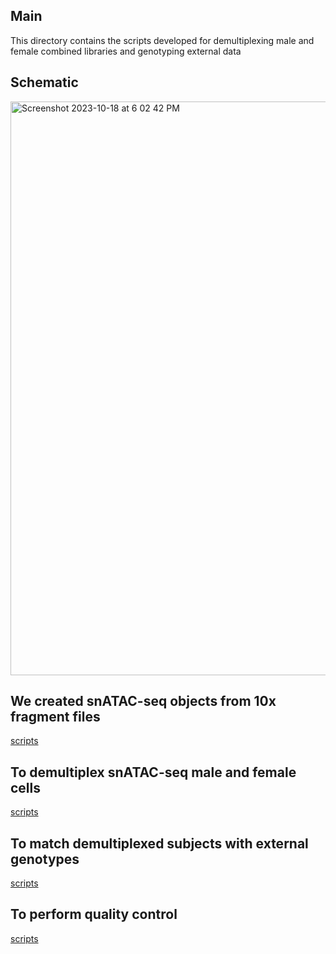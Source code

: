 ## Main
This directory contains the scripts developed for demultiplexing male and female combined libraries and genotyping external data

## Schematic
<img width="918" alt="Screenshot 2023-10-18 at 6 02 42 PM" src="https://github.com/MGSSdouglas/snATAC_MDD/assets/60046859/2b754d01-ea69-458c-9576-30bedf97efba">


## We created snATAC-seq objects from 10x fragment files 
[scripts](https://github.com/MGSSdouglas/snATAC_MDD/tree/main/1_preprocessing/snATAC_preprocessing)

## To demultiplex snATAC-seq male and female cells 
[scripts](https://github.com/MGSSdouglas/snATAC_MDD/tree/main/1_preprocessing/snATAC_preprocessing/07_demultiplex_barcodes_by_variants.sh)

## To match demultiplexed subjects with external genotypes
[scripts](https://github.com/MGSSdouglas/snATAC_MDD/tree/main/1_preprocessing/genotyping_qc_and_preprocessing)

## To perform quality control
[scripts](https://github.com/MGSSdouglas/snATAC_MDD/tree/main/1_preprocessing/quality_control)
